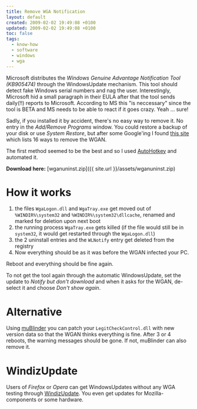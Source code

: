 ```yaml
---
title: Remove WGA Notification
layout: default
created: 2009-02-02 19:49:08 +0100
updated: 2009-02-02 19:49:08 +0100
toc: false
tags:
  - know-how
  - software
  - windows
  - wga
---
```

Microsoft distributes the *Windows Genuine Advantage Notification Tool (KB905474)* through the WindowsUpdate mechanism.
This tool should detect fake Windows serial numbers and nag the user. Interestingly, Microsoft hid a small paragraph in
their EULA after that the tool sends daily(!!) reports to Microsoft. According to MS this "is neccessary" since the
tool is BETA and MS needs to be able to react if it goes crazy. Yeah … sure!

Sadly, if you installed it by accident, there's no easy way to remove it. No entry in the *Add/Remove Programs* window.
You could restore a backup of your disk or use *System Restore*, but after some Google'ing I found [this site](http://www.mydigitallife.info/2006/04/26/disable-and-remove-windows-genuine-advantage-notifications-nag-screen/)
which lists 16 ways to remove the WGAN. 

The first method seemed to be the best and so I used [AutoHotkey](http://www.autohotkey.com/) and automated it.

**Download here:** [wganuninst.zip]({{ site.url }}/assets/wganuninst.zip)


How it works
============

1. the files `WgaLogon.dll` and `WgaTray.exe` get moved out of `%WINDIR%\system32` and `%WINDIR%\system32\dllcache`,
   renamed and marked for deletion upon next boot
1. the running process `WgaTray.exe` gets killed (if the file would still be in `system32`, it would get restarted
   through the `WgaLogon.dll`)
1. the 2 uninstall entries and the `WLNotify` entry get deleted from the registry
1. Now everything should be as it was before the WGAN infected your PC.

Reboot and everything should be fine again.

To not get the tool again through the automatic WindowsUpdate, set the update to *Notify but don't download* and when
it asks for the WGAN, de-select it and choose *Don't show again*.


Alternative
===========

Using [muBlinder](http://www.p2plife.com/forums/Official_muBlinder_Page-t320.html) you can patch your
`LegitCheckControl.dll` with new version data so that the WGAN thinks everything is fine. After 3 or 4 reboots, the
warning messages should be gone. If not, muBlinder can also remove it.


WindizUpdate
============

Users of *Firefox* or *Opera* can get WindowsUpdates without any WGA testing through [WindizUpdate](http://windizupdate.com/).
You even get updates for Mozilla-components or some hardware.
